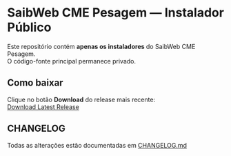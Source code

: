 # SaibWeb CME Pesagem — Instalador Público

Este repositório contém **apenas os instaladores** do SaibWeb CME Pesagem.  
O código-fonte principal permanece privado.

## Como baixar

Clique no botão **Download** do release mais recente:  
[Download Latest Release](https://github.com/adminsaibweb/installer-cme-pesagem-app/releases/download/latest/SaibWeb-CME-Pesagem-Setup-latest.exe)

## CHANGELOG

Todas as alterações estão documentadas em [CHANGELOG.md](./CHANGELOG.md)

